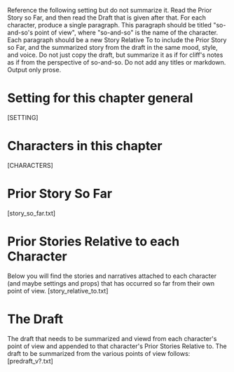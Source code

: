 Reference the following setting but do not summarize it.  Read the Prior Story so Far, and then read the Draft that is given after that.  For each character, produce a single paragraph.  This paragraph should be titled "so-and-so's point of view", where "so-and-so" is the name of the character.  Each paragraph should be a new Story Relative To to include the Prior Story so Far, and the summarized story from the draft in the same mood, style, and voice.  Do not just copy the draft, but summarize it as if for cliff's notes as if from the perspective of so-and-so. Do not add any titles or markdown. Output only prose.

# Setting for this chapter general 
[SETTING]

# Characters in this chapter
[CHARACTERS]

# Prior Story So Far
[story_so_far.txt]

# Prior Stories Relative to each Character
Below you will find the stories and narratives attached to each character (and maybe settings and props) that has occurred so far from their own point of view.
[story_relative_to.txt]

# The Draft
The draft that needs to be summarized and viewd from each character's point of view and appended to that character's Prior Stories Relative to.  The draft to be summarized from the various points of view follows:
[predraft_v?.txt]

